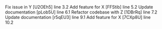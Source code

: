 Fix issue in Y [U2OEh5] line 3.2
Add feature for X [FFStib] line 5.2
Update documentation [pLob5U] line 6.1
Refactor codebase with Z [1DBrRq] line 7.2
Update documentation [r5qEU3] line 9.1
Add feature for X [7CXp8U] line 10.2
